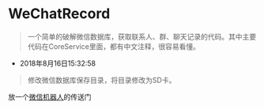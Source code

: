# WeChatRecord
> 一个简单的破解微信数据库，获取联系人、群、聊天记录的代码。其中主要代码在CoreService里面，都有中文注释，很容易看懂。

* 2018年8月16日15:32:58
> 修改微信数据库保存目录，将目录修改为SD卡。

放一个[微信机器人](https://github.com/WANZIzZ/WeChatRobot)的传送门
